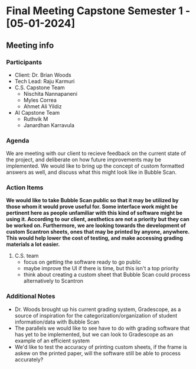 # Final Meeting Capstone Semester 1 - [05-01-2024]

## Meeting info

### Participants
- Client: Dr. Brian Woods
- Tech Lead: Raju Karmuri
- C.S. Capstone Team
    - Nischita Nannapaneni
    - Myles Correa
    - Ahmet Ali Yildiz
- AI Capstone Team
    - Ruthvik M
    - Janardhan Karravula

### Agenda

We are meeting with our client to recieve feedback on the current state of the project, and deliberate on how future improvements may be implemented. We would like to bring up the concept of custom formatted answers as well, and discuss what this might look like in Bubble Scan. 

### Action Items

**We would like to take Bubble Scan public so that it may be utilized by those whom it would prove useful for. Some interface work might be pertinent here as people unfamiliar with this kind of software might be using it. According to our client, aesthetics are not a priority but they can be worked on. Furthermore, we are looking towards the development of custom Scantron sheets, ones that may be printed by anyone, anywhere. This would help lower the cost of testing, and make accessing grading materials a lot easier.**

1. C.S. team
    - focus on getting the software ready to go public
    - maybe improve the UI if there is time, but this isn't a top priority
    - think about creating a custom sheet that Bubble Scan could process alternatively to Scantron


### Additional Notes
- Dr. Woods brought up his current grading system, Gradescope, as a source of inspiration for the categorization/organization of student information/data with Bubble Scan
- The parallels we would like to see have to do with grading software that has yet to be implemented, but we can look to Gradescope as an example of an efficient system
- We'd like to test the accuracy of printing custom sheets, if the frame is askew on the printed paper, will the software still be able to process accurately? 


